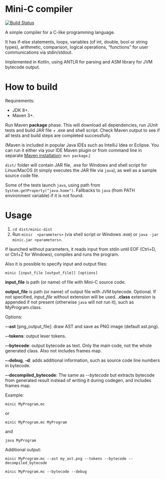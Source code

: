 # Mini-C compiler

[![Build Status](https://travis-ci.org/AlexP11223/minic.svg?branch=master)](https://travis-ci.org/AlexP11223/minic)

A simple compiler for a C-like programming language.

It has if-else statements, loops, variables (of int, double, bool or string types), arithmetic, comparison, logical operations, “functions” for user communications via stdin/stdout.

Implemented in Kotlin, using ANTLR for parsing and ASM library for JVM bytecode output.

# How to build

Requirements:
- JDK 8+.
- Maven 3+.

Run Maven **package** phase. This will download all dependencies, run JUnit tests and build JAR file + .exe and shell script. Check Maven output to see if all tests and build steps are completed successfully.

(Maven is included in popular Java IDEs such as IntelliJ Idea or Eclipse. You can run it either via your IDE Maven plugin or from command line in separate [Maven installation](https://maven.apache.org/install.html): `mvn package`.)

`dist/` folder will contain JAR file, .exe for Windows and shell script for Linux/MacOS (it simply executes the JAR file via `java`), as well as a sample source code file.
 
 Some of the tests launch `java`, using path from `System.getProperty("java.home")`. Fallbacks to `java` (from PATH environment variable) if it is not found.
 
# Usage
 
 1. `cd dist/minic-dist`
 2. Run `minic  <parameters>` (via shell script or Windows .exe) or `java -jar minic.jar <parameters>`.
 
If launched without parameters, it reads input from stdin until EOF (Ctrl+D, or Ctrl+Z for Windows), compiles and runs the program.
 
Also it is possible to specify input and output files: 

```
minic [input_file [output_file]] [options]
```

**input_file** is path (or name) of file with Mini-C source code.

**output_file** is path (or name) of output file with JVM bytecode. Optional. If not specified, _input_file_ without extension will be used. **.class** extension is appended if not present (otherwise `java` will not run it), such as MyProgram.class.

Options:

**--ast** [png_output_file]: draw AST and save as PNG image (default ast.png).

**--tokens**: output lexer tokens.

**--bytecode**: output bytecode as text. Only the main code, not the whole generated class. Also not includes frames map.

**--debug**, **-d**: adds additional information, such as source code line numbers in bytecode.

**--decompiled_bytecode**: The same as *--bytecode* but extracts bytecode from generated result instead of writing it during codegen, and includes frames map.

Example:

```
minic MyProgram.mc
```
or
```
minic MyProgram.mc MyProgram
```
and
```
java MyProgram
```

Additional output:

```
minic MyProgram.mc --ast my_ast.png --tokens --bytecode --decompiled_bytecode
```

```
minic MyProgram.mc --bytecode --debug
```
